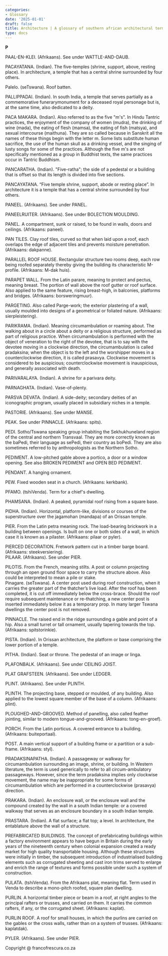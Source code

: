 ```yaml
---
categories:
- Glossary
date: '2025-01-01'
draft: false
title: Architecture | A glossary of southern african architectural terms
type: docs
---
```


**P**

PAAL-EN-KLEI. (Afrikaans). See under WATTLE-AND-DAUB.

PACAYATANA. (Indian). The five-temples (shrine, support, above, resting place). In architecture, a temple that has a central shrine surrounded by four others.

Palelo. (seTswana). Roof batten.

PALLIPPADAI. (Indian). In south India, a temple that serves partially as a commemorative funerarymonument for a deceased royal personage but is, at the same time, also dedicated to a deity.

PACA MAKARA. (Indian). Also referred to as the five "m's". In Hindu Tantric practices, the enjoyment of the company of women (mudra), the drinking of wine (mada), the eating of flesh (mamsa), the eating of fish (matsya), and sexual intercourse (maithuna). They are so called because in Sanskrit all the names of these things begin with the letter m. Some lists substitute human sacrifice, the use of the human skull as a drinking vessel, and the singing of lusty songs for some of the practices. Although the five m's are not specifically mentioned as a group in Buddhist texts, the same practices occur in Tantric Buddhism.

PANCARATHA. (Indian). "Five-ratha"; the side of a pedestal or a building that is offset so that its length is divided into five sections.

PANCAYATANA. “Five temple shrine, support, abode or resting place”. In architecture it is a temple that has a central shrine surrounded by four others.

PANEEL. (Afrikaans). See under PANEL.

PANEELRUITER. (Afrikaans). See under BOLECTION MOULDING.

PANEL. A compartment, sunk or raised, to be found in walls, doors and ceilings. (Afrikaans: paneel).

PAN TILES. Clay roof tiles, curved so that when laid upon a roof, each overlaps the edge of adjacent tiles and prevents moisture penetration. (Afrikaans: dakpanne).

PARALLEL ROOF HOUSE. Rectangular structure two rooms deep, each row being roofed separately thereby giving the building its characteristic M-profile. (Afrikaans: M-dak huis).

PARAPET WALL. From the Latin parare, meaning to protect and pectus, meaning breast. The portion of wall above the roof gutter or roof surface. Also applied to the same feature, rising breast-high, in balconies, platforms and bridges. (Afrikaans: borsweringmuur).

PARGETING. Also called Parge-work; the exterior plastering of a wall, usually moulded into designs of a geometrical or foliated nature. (Afrikaans: sierpleistering).

PARIKRAMA. (Indian). Meaning circumambulation or roaming about. The walking about in a circle about a deity or a religious structure, performed as part of religious practice. When circumambulation is performed with the object of veneration to the right of the devotee, that is to say with the devotee moving in a clockwise direction, the circumambulation is called pradaksina; when the object is to the left and the worshipper moves in a counterclockwise direction, it is called prasavya. Clockwise movement is considered to be auspicious; counterclockwise movement is inauspicious, and generally associated with death.

PARIVARALAYA. (Indian). A shrine for a parivara deity.

PARNAGHATA. (Indian). Vase-of-plenty.

PARSVA DEVATA. (Indian). A side-deity; secondary deities of an iconographic program, usually placed in subsidiary niches in a temple.

PASTORIE. (Afrikaans). See under MANSE.

PEAK. See under PINNACLE. (Afrikaans: spits).

PEDI. Sotho/Tswana speaking group inhabiting the Sekhukhuneland region of the central and northern Transvaal. They are more correctly known as the baPedi, their language as sePedi, their country as boPedi. They are also sometimes referred to by anthropologists as the Northern Sotho.

PEDIMENT. A low-pitched gable above a portico, a door or a window opening. See also BROKEN PEDIMENT and OPEN BED PEDIMENT.

PENDANT. A hanging ornament.

PEW. Fixed wooden seat in a church. (Afrikaans: kerkbank).

PFAMO. (tshiVenda). Term for a chief's dwelling.

PHAMSANA. (Indian). A peaked, pyramidal roof rising from a square base.

PIDHA. (Indian). Horizontal, platform-like, divisions or courses of the superstructure over the jagamohan (mandapa) of an Orissan temple.

PIER. From the Latin petra meaning rock. The load-bearing brickwork in a building between openings. Is built on one or both sides of a wall, in which case it is known as a pilaster. (Afrikaans: pilaar or pyler).

PIERCED DECORATION. Fretwork pattern cut in a timber barge board. (Afrikaans: steekversiering).  
PILAAR. (Afrikaans). See under PIER.

PILOTIS. From the French, meaning stilts. A post or column projecting through an open ground floor space to carry the structure above. Also could be interpreted to mean a pile or stake.  
Pinagare. (seTswana). A center post used during roof construction, when it carries the greater part of the thatcher’s live load. After the roof has been completed, it is cut off immediately below the cross-brace. Should the roof require subsequent maintenance or re-thatching, a new center post is inserted immediately below it as a temporary prop. In many larger Tswana dwellings the center post is not removed.

PINNACLE. The raised end in the ridge surrounding a gable and point of a hip. Also a small turret or tall ornament, usually tapering towards the top. (Afrikaans: spitstorinkie).

PISTA. (Indian). In Orissan architecture, the platform or base comprising the lower portion of a temple.

PITHA. (Indian). Seat or throne. The pedestal of an image or linga.

PLAFONBALK. (Afrikaans). See under CEILING JOIST.

PLAT GRAFSTEEN. (Afrikaans). See under LEDGER.

PLINT. (Afrikaans). See under PLINTH.

PLINTH. The projecting base, stepped or moulded, of any building. Also applied to the lowest square member of the base of a column. (Afrikaans: plint).

PLOUGHED-AND-GROOVED. Method of panelling, also called feather jointing, similar to modern tongue-and-grooved. (Afrikaans: tong-en-groef).

PORCH. From the Latin porticus. A covered entrance to a building. (Afrikaans: buiteportaal).

POST. A main vertical support of a building frame or a partition or a sub-frame. (Afrikaans: styl).

PRADAKSINAPATHA. (Indian). A passageway or walkway for circumambulation surrounding an image, shrine, or building. In Western literature, the term is used generically to refer to all circum-ambulatory passageways. However, since the term pradaksina implies only clockwise movement, the name may be inappropriate for some forms of circumambulation which are performed in a counterclockwise (prasavya) direction.

PRAKARA. (Indian). An enclosure wall, or the enclosure wall and the compound created by the wall in a south Indian temple: or a covered walkway that serves as an enclosure boundary in a south Indian temple.

PRASTARA. (Indian). A flat surface; a flat top; a level. In architecture, the entablature above the wall of a structure.

PREFABRICATED BUILDINGS. The concept of prefabricating buildings within a factory environment appears to have begun in Britain during the early years of the nineteenth century when colonial expansion created a ready market for high quality transportable housing. Although these structures were initially in timber, the subsequent introduction of industrialised building elements such as corrugated sheeting and cast iron trims served to enlarge and enrich the range of textures and forms possible under such a system of construction.

PULATA. (tshiVenda). From the Afrikaans plat, meaning flat. Term used in Venda to describe a mono-pitch roofed, square plan dwelling.

PURLIN. A horizontal timber piece or beam in a roof, at right angles to the principal rafters or trusses, and carried on them. It carries the common rafters, if any, or the corrugated sheet. (Afrikaans: kaplat).

PURLIN ROOF. A roof for small houses, in which the purlins are carried on the gables or the cross walls, rather than on a system of trusses. (Afrikaans: kaplatdak).

PYLER. (Afrikaans). See under PIER.

Copyright @ francofrescura.co.za